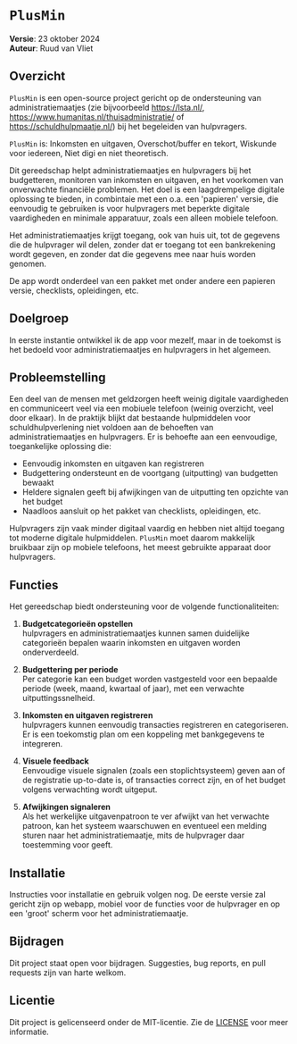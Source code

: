 # `PlusMin`

**Versie**: 23 oktober 2024  
**Auteur**: Ruud van Vliet

## Overzicht

`PlusMin` is een open-source project gericht op de ondersteuning van administratiemaatjes (zie bijvoorbeeld https://lsta.nl/, https://www.humanitas.nl/thuisadministratie/ of https://schuldhulpmaatje.nl/) bij het begeleiden van hulpvragers. 

`PlusMin` is: Inkomsten en uitgaven, Overschot/buffer en tekort, Wiskunde voor iedereen, Niet digi en niet theoretisch.

Dit gereedschap helpt administratiemaatjes en hulpvragers bij het budgetteren, monitoren van inkomsten en uitgaven, en het voorkomen van onverwachte financiële problemen. Het doel is een laagdrempelige digitale oplossing te bieden, in combintaie met een o.a. een 'papieren' versie, die eenvoudig te gebruiken is voor hulpvragers met beperkte digitale vaardigheden en minimale apparatuur, zoals een alleen mobiele telefoon.

Het administratiemaatjes krijgt toegang, ook van huis uit, tot de gegevens die de hulpvrager wil delen, zonder dat er toegang tot een bankrekening wordt gegeven, en zonder dat die gegevens mee naar huis worden genomen.

De app wordt onderdeel van een pakket met onder andere een papieren versie, checklists, opleidingen, etc.

## Doelgroep

In eerste instantie ontwikkel ik de app voor mezelf, maar in de toekomst is het bedoeld voor administratiemaatjes en hulpvragers in het algemeen. 

## Probleemstelling

Een deel van de mensen met geldzorgen heeft weinig digitale vaardigheden en communiceert veel via een mobiuele telefoon (weinig overzicht, veel door elkaar). In de praktijk blijkt dat bestaande hulpmiddelen voor schuldhulpverlening niet voldoen aan de behoeften van administratiemaatjes en hulpvragers. Er is behoefte aan een eenvoudige, toegankelijke oplossing die:
- Eenvoudig inkomsten en uitgaven kan registreren
- Budgettering ondersteunt en de voortgang (uitputting) van budgetten bewaakt
- Heldere signalen geeft bij afwijkingen van de uitputting ten opzichte van het budget
- Naadloos aansluit op het pakket van checklists, opleidingen, etc. 

Hulpvragers zijn vaak minder digitaal vaardig en hebben niet altijd toegang tot moderne digitale hulpmiddelen. `PlusMin` moet daarom makkelijk bruikbaar zijn op mobiele telefoons, het meest gebruikte apparaat door hulpvragers.

## Functies

Het gereedschap biedt ondersteuning voor de volgende functionaliteiten:

1. **Budgetcategorieën opstellen**  
   hulpvragers en administratiemaatjes kunnen samen duidelijke categorieën bepalen waarin inkomsten en uitgaven worden onderverdeeld.

2. **Budgettering per periode**  
   Per categorie kan een budget worden vastgesteld voor een bepaalde periode (week, maand, kwartaal of jaar), met een verwachte uitputtingssnelheid.

3. **Inkomsten en uitgaven registreren**  
   hulpvragers kunnen eenvoudig transacties registreren en categoriseren. Er is een toekomstig plan om een koppeling met bankgegevens te integreren.

4. **Visuele feedback**  
   Eenvoudige visuele signalen (zoals een stoplichtsysteem) geven aan of de registratie up-to-date is, of transacties correct zijn, en of het budget volgens verwachting wordt uitgeput.

5. **Afwijkingen signaleren**  
   Als het werkelijke uitgavenpatroon te ver afwijkt van het verwachte patroon, kan het systeem waarschuwen en eventueel een melding sturen naar het administratiemaatje, mits de hulpvrager daar toestemming voor geeft.

## Installatie

Instructies voor installatie en gebruik volgen nog. De eerste versie zal gericht zijn op webapp, mobiel voor de functies voor de hulpvrager en op een 'groot' scherm voor het administratiemaatje.

## Bijdragen

Dit project staat open voor bijdragen. Suggesties, bug reports, en pull requests zijn van harte welkom.

## Licentie

Dit project is gelicenseerd onder de MIT-licentie. Zie de [LICENSE](https://www.mit.edu/~amini/LICENSE.md)  voor meer informatie.



